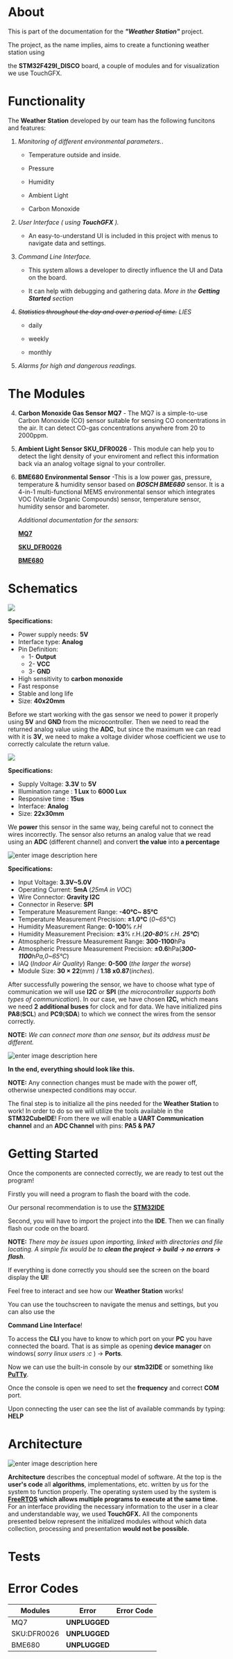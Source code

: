 
# About

This is part of the documentation for the ***"Weather Station"*** project.

The project, as the name implies, aims to create a functioning weather station using

the **STM32F429I_DISCO** board, a couple of modules and for visualization we use TouchGFX.

# Functionality

  

The **Weather Station** developed by our team has the following funcitons and features:

  

1.  *Monitoring of different environmental parameters.*.

	- Temperature outside and inside.

	- Pressure

	- Humidity

	- Ambient Light

	- Carbon Monoxide

2.  *User Interface ( using **TouchGFX** ).*

	- An easy-to-understand UI is included in this project with menus to navigate data and settings.

3.  *Command Line Interface.*

	- This system allows a developer to directly influence the UI and Data on the board.

	- It can help with debugging and gathering data. *More in the **Getting Started** section*

4.  *~~Statistics throughout the day and over a period of time.~~*  *LIES*

	- daily

	- weekly

	- monthly

5.  *Alarms for high and dangerous readings.*

  

# The Modules

4.  **Carbon Monoxide Gas Sensor MQ7** - The MQ7 is a simple-to-use Carbon Monoxide (CO) sensor suitable for sensing CO concentrations in the air. It can detect CO-gas concentrations anywhere from 20 to 2000ppm.

  

5.  **Ambient Light Sensor SKU_DFR0026** - This module can help you to detect the light density of your enviroment and reflect this information back via an analog voltage signal to your controller.

  

6.  **BME680 Environmental Sensor** -This is a low power gas, pressure, temperature & humidity sensor based on ***BOSCH BME680*** sensor. It is a 4-in-1 multi-functional MEMS environmental sensor which integrates VOC (Volatile Organic Compounds) sensor, temperature sensor, humidity sensor and barometer.

  

	*Additional documentation for the sensors:*

  

	[**MQ7**](https://wiki.dfrobot.com/Carbon_Monoxide_Gas_Sensor_MQ7___SKU_SEN0132_)

  
  

	[**SKU_DFR0026**](https://wiki.dfrobot.com/DFRobot_Ambient_Light_Sensor_SKU_DFR0026)

  
  

	[**BME680**](https://wiki.dfrobot.com/Gravity__I2C_BME680_Environmental_Sensor__VOC,_Temperature,_Humidity,_Barometer__SKU__SEN0248)

  
  

# Schematics

![](https://i.ibb.co/FKxLTm0/mq7.png)

**Specifications:**
-   Power supply needs: **5V**
-   Interface type: **Analog**
-   Pin Definition: 
	- 1- **Output**
	-  2- **VCC** 
	- 3- **GND**
-   High sensitivity to **carbon monoxide**
-   Fast response
-   Stable and long life
-   Size: **40x20mm**


Before we start working with the gas sensor we need to power it properly using **5V** and **GND** from the microcontroller. Then we need to read the returned analog value using the **ADC**, but since the maximum we can read with it is **3V**, we need to make a voltage divider whose coefficient we use to correctly calculate the return value.

![](https://i.ibb.co/qmXmxzv/AMB.png)

**Specifications:**

-   Supply Voltage: **3.3V** to **5V**
-   Illumination range : **1 Lux** to **6000 Lux**
-   Responsive time : **15us**
-   Interface: **Analog**
-   Size: **22x30mm**

We **power** this sensor in the same way, being careful not to connect the wires incorrectly. The sensor also returns an analog value that we read using an **ADC** (different channel) and convert **the value** into **a percentage**

![enter image description here](https://i.ibb.co/brPXSxd/BME.png)

**Specifications:**
-   Input Voltage: **3.3V~5.0V**
-   Operating Current: **5mA** (*25mA in VOC*)
-   Wire Connector: **Gravity I2C**
-   Connector in Reserve: **SPI**
-   Temperature Measurement Range: **-40℃~ 85℃**
-   Temperature Measurement Precision: **±1.0℃** (*0~65℃*)
-   Humidity Measurement Range: **0-100**% *r.H*
-   Humidity Measurement Precision: **±3**% r.H.(***20-80**% r.H. **25℃***)
-   Atmospheric Pressure Measurement Range: **300-1100**hPa
-   Atmospheric Pressure Measurement Precision: **±0.6**hPa(***300-1100**hPa,0~65℃*)
-   IAQ (*Indoor Air Quality*) Range: **0-500** (*the larger the worse*)
-   Module Size: **30 × 22**(*mm*) / **1.18 x0.87**(*inches*).

After successfully powering the sensor, we have to choose what type of communication we will use **I2C** or **SPI** (*the microcontroller supports both types of communication*). In our case, we have chosen **I2C,** which means we need **2** **additional buses** for clock and for data. We have initialized pins **PA8**(**SCL**) and **PC9**(**SDA**) to which we connect the wires from the sensor correctly.

**NOTE:** *We can connect more than one sensor, but its address must be different.*

![enter image description here](https://i.ibb.co/vz2xrCw/Connections.png)


**In the end, everything should look like this.**

**NOTE:** Any connection changes must be made with the power off, otherwise unexpected conditions may occur.

The final step is to initialize all the pins needed for the **Weather Station** to work!
In order to do so we will utilize the tools available in the **STM32CubeIDE**!
From there we will enable a **UART Communication channel**
 and an **ADC Channel** with pins: ****PA5** & **PA7****


# Getting Started

  

Once the components are connected correctly, we are ready to test out the program!

Firstly you will need a program to flash the board with the code.

Our personal recommendation is to use the [**STM32IDE**](https://www.st.com/en/development-tools/stm32cubeide.html)

  
  

Second, you will have to import the project into the **IDE**. Then we can finally flash our code on the board.

  

**NOTE:**  *There may be issues upon importing, linked with directories and file locating. A simple fix would be to ****clean the project** -> **build** -> **no errors** -> **flash*****.

  

If everything is done correctly you should see the screen on the board display the **UI**!

Feel free to interact and see how our **Weather Station** works!

  

You can use the touchscreen to navigate the menus and settings, but you can also use the

**Command Line Interface**!

To access the **CLI** you have to know to which port on your **PC** you have connected the board. That is as simple as opening **device manager** on windows( *sorry linux users :c* ) -> **Ports**. 

  

Now we can use the built-in console by our **stm32IDE** or something like [**PuTTy**](https://www.putty.org/).

Once the console is open we need to set the **frequency** and correct **COM** port.

Upon connecting the user can see the list of available commands by typing: **HELP**

  

# Architecture
![enter image description here](https://i.ibb.co/qxk34Sm/architecture.png)

 **Architecture** describes the conceptual model of software. At the top is the **user's code** 
 all **algorithms**, implementations, etc. written by us for the system to function properly. The operating system used by the system is **[FreeRTOS](https://www.freertos.org/)** **which allows multiple programs to execute at the same time.**
For an interface providing the necessary information to the user in a clear and understandable way, we used **TouchGFX.** All the components presented below represent the initialized modules without which data collection, processing and presentation **would not be possible.**

# Tests

  

# Error Codes

| Modules  | Error |Error Code |
| --|--|--|
| MQ7|**UNPLUGGED**  |	|
|SKU:DFR0026|**UNPLUGGED**	|	|
|BME680	|**UNPLUGGED**	|	|